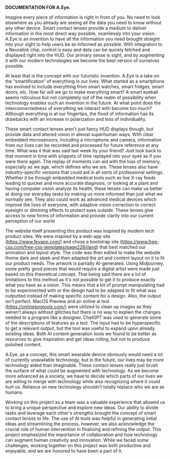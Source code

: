 **DOCUMENTATION FOR A.Eye.**

Imagine every piece of information is right in front of you. No need to look elsewhere as you already are seeing all the data you need to know without any other device. Smart contact lenses provide a medium to deliver information in the most direct way possible, seamlessly into your vision. A.Eye is an invention to have all the information you need brought straight into your sight to help users be as informed as possible. With integration to a Neuralink chip, control is easy and data can be quickly fetched and displayed right into the HUD. Our primary sense is sight, and by augmenting it with our modern technologies we become the best version of ourselves possible.

At least that is the concept with our futuristic invention. A.Eye is a take on the “smartification” of everything in our lives. What started as a smartphone has evolved to include everything from smart watches, smart fridges, smart doors, etc. How far will we go to make everything smart? A smart eyeball seems ridiculous but not completely out of the realm of possibility when technology enables such an invention in the future. At what point does the interconnectedness of everything we interact with become too much? Although everything is at our fingertips, the flood of information has its drawbacks with an increase in polarization and loss of individuality.

These smart contact lenses aren't just fancy HUD displays though, but provide data and altered vision in almost superhuman ways. With clear embedded microsensors, including a microphone and camera, information from our lives can be recorded and processed for future reference at any time. What was it that was said last week by your friend? Just look back to that moment in time with snippets of time replayed into your eyes as if you were there again. The replay of moments can aid with the loss of memory, especially as we age, which defines who we are. These lenses also have industry-specific versions that could aid in all sorts of professional settings. Whether it be through embedded medical tools such as live X-ray feeds leading to quicker and more accurate diagnosis, or looking at a plant and having computer vision analyze its health, these lenses can make us better at doing our everyday tasks by making us more informed than just what we normally see. They also could work as advanced medical devices which improve the lives of everyone, with adaptive vision correction to correct eyesight or dimming effects to protect eyes outside. These lenses give access to new forms of information and provide clarity into our current perception of our world

The website itself presenting this product was inspired by modern tech product sites. We were inspired by a web-app site (https://www.feyapp.com/) and chose a bootstrap site (https://www.free-css.com/free-css-templates/page228/iland) that best matched our animation and layout style. The code was then edited to make the website theme dark and sleek and then adapted the art and content layout on it to fit our product needs. The artwork is partially AI-generated. Using Midjourney, some pretty good pieces that would require a digital artist were made just based on this theoretical concept. That being said there are a lot of limitations to this method as it's not possible to get it to produce exactly what you have as a vision. This means that a lot of prompt manipulating had to be experimented with or the design had to be adapted to fit what was outputted instead of making specific content for a design. Also, the output isn’t perfect. MacOS Preview and an online ai tool (https://onlinepngtools.com/) were utilized to clean up images as they weren’t always without glitches but there is no way to explain the changes needed to a program like a designer. ChatGPT was used to generate some of the descriptions of features as a test. The input had to be hyperspecific to get a relevant output, but the tool was useful to expand upon already existing ideas. Both AI content generation tools we found to be better as resources to give inspiration and get ideas rolling, but not to produce polished content. 

A.Eye. as a concept, this smart wearable device obviously would need a lot of currently unavailable technology, but in the future, our lives may be more technology aided than imaginable. These contact lenses really just brush the surface of what could be augmented with technology. As we become more advanced as a society, we have to decide which parts of our lives we are willing to merge with technology while also recognizing where it could hurt us. Reliance on new technology shouldn’t totally replace who we are as humans.

Working on this project as a team was a valuable experience that allowed us to bring a unique perspective and explore new ideas. Our ability to divide tasks and leverage each other's strengths brought the concept of smart contact lenses to life. The use of AI tools was helpful in generating initial ideas and streamlining the process, however, we also acknowledge the crucial role of human intervention in finalizing and refining the output. This project emphasized the importance of collaboration and how technology can augment human creativity and innovation. While we faced some challenges, working together on this project was both productive and enjoyable, and we are honored to have been a part of it.

